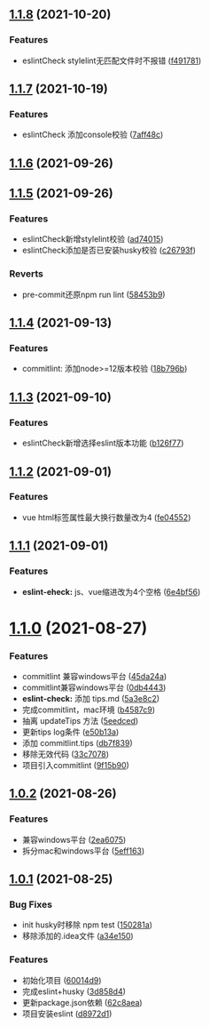 ## [1.1.8](http://10.124.163.76:8888/qiujb/zwt-fe/compare/v1.1.7...v1.1.8) (2021-10-20)


### Features

* eslintCheck stylelint无匹配文件时不报错 ([f491781](http://10.124.163.76:8888/qiujb/zwt-fe/commits/f4917815340161d79b9d1b853c7b4002c4b51186))



## [1.1.7](http://10.124.163.76:8888/qiujb/zwt-fe/compare/v1.1.6...v1.1.7) (2021-10-19)


### Features

* eslintCheck 添加console校验 ([7aff48c](http://10.124.163.76:8888/qiujb/zwt-fe/commits/7aff48c1cf778f143ed5c7e4c7500a26898273b8))



## [1.1.6](http://10.124.163.76:8888/qiujb/zwt-fe/compare/v1.1.5...v1.1.6) (2021-09-26)



## [1.1.5](http://10.124.163.76:8888/qiujb/zwt-fe/compare/v1.1.4...v1.1.5) (2021-09-26)


### Features

* eslintCheck新增stylelint校验 ([ad74015](http://10.124.163.76:8888/qiujb/zwt-fe/commits/ad7401577bac9eb562e3d408f94fd24a41177761))
* eslintCheck添加是否已安装husky校验 ([c26793f](http://10.124.163.76:8888/qiujb/zwt-fe/commits/c26793f62f0f2b43c9f6dca0b872309283c08cc6))


### Reverts

* pre-commit还原npm run lint ([58453b9](http://10.124.163.76:8888/qiujb/zwt-fe/commits/58453b9eb0e7b20a4c75a2d1a67f6562472e442b))



## [1.1.4](http://10.124.163.76:8888/qiujb/zwt-fe/compare/v1.1.3...v1.1.4) (2021-09-13)


### Features

* commitlint: 添加node>=12版本校验 ([18b796b](http://10.124.163.76:8888/qiujb/zwt-fe/commits/18b796bf4e7f83b2ed7881d3fcd3c99e16e45aca))



## [1.1.3](http://10.124.163.76:8888/qiujb/zwt-fe/compare/v1.1.2...v1.1.3) (2021-09-10)


### Features

* eslintCheck新增选择eslint版本功能 ([b126f77](http://10.124.163.76:8888/qiujb/zwt-fe/commits/b126f775e0ec89d9cdbbf5194be2171101309cf2))



## [1.1.2](http://10.124.163.76:8888/qiujb/zwt-fe/compare/v1.1.1...v1.1.2) (2021-09-01)


### Features

* vue html标签属性最大换行数量改为4 ([fe04552](http://10.124.163.76:8888/qiujb/zwt-fe/commits/fe04552707fad820d14f52ba0b866f900c354b99))



## [1.1.1](http://10.124.163.76:8888/qiujb/zwt-fe/compare/v1.1.0...v1.1.1) (2021-09-01)


### Features

* **eslint-eheck:** js、vue缩进改为4个空格 ([6e4bf56](http://10.124.163.76:8888/qiujb/zwt-fe/commits/6e4bf56648753aa4e4ae18675abe96b1539098ee))



# [1.1.0](http://10.124.163.76:8888/qiujb/zwt-fe/compare/v1.0.2...v1.1.0) (2021-08-27)


### Features

* commitlint 兼容windows平台 ([45da24a](http://10.124.163.76:8888/qiujb/zwt-fe/commits/45da24a8f0ccf8db64f3614421b922b4a6641ddc))
* commitlint兼容windows平台 ([0db4443](http://10.124.163.76:8888/qiujb/zwt-fe/commits/0db4443def51993ef4e3a46f118cf2add85c807c))
* **eslint-check:** 添加 tips.md ([5a3e8c2](http://10.124.163.76:8888/qiujb/zwt-fe/commits/5a3e8c299582936afa368023b9fc69da3ab18532))
* 完成commitlint，mac环境 ([b4587c9](http://10.124.163.76:8888/qiujb/zwt-fe/commits/b4587c9a8d58ccbbf9680380a4b3b120b39c414a))
* 抽离 updateTips 方法 ([5eedced](http://10.124.163.76:8888/qiujb/zwt-fe/commits/5eedced599ed87146532af347c817aee77d68fb7))
* 更新tips log条件 ([e50b13a](http://10.124.163.76:8888/qiujb/zwt-fe/commits/e50b13a62748f332612849ced1216bbb25768c0c))
* 添加 commitlint.tips ([db7f839](http://10.124.163.76:8888/qiujb/zwt-fe/commits/db7f8396aed13826043631738c98563e6f9f7da6))
* 移除无效代码 ([33c7078](http://10.124.163.76:8888/qiujb/zwt-fe/commits/33c70781f58a6146426a25a3f6a8bfb1d494b507))
* 项目引入commitlint ([9f15b90](http://10.124.163.76:8888/qiujb/zwt-fe/commits/9f15b90f80e901eace4e6db52d767404b707e463))



## [1.0.2](http://10.124.163.76:8888/qiujb/zwt-fe/compare/v1.0.1...v1.0.2) (2021-08-26)


### Features

* 兼容windows平台 ([2ea6075](http://10.124.163.76:8888/qiujb/zwt-fe/commits/2ea6075ad438a16eead334789d86d2f665aa7028))
* 拆分mac和windows平台 ([5eff163](http://10.124.163.76:8888/qiujb/zwt-fe/commits/5eff1639acfc162b5005b157654bbe6a5b462c22))



## [1.0.1](http://10.124.163.76:8888/qiujb/zwt-fe/compare/60014d9fcb7dfdb8b761456bcfaf1f4f7ba6c5f4...v1.0.1) (2021-08-25)


### Bug Fixes

* init husky时移除 npm test ([150281a](http://10.124.163.76:8888/qiujb/zwt-fe/commits/150281a5e40ca800dc481a9ba7403e2e966a6519))
* 移除添加的.idea文件 ([a34e150](http://10.124.163.76:8888/qiujb/zwt-fe/commits/a34e150d00816c5b2e38187d5783d78c05450dc2))


### Features

* 初始化项目 ([60014d9](http://10.124.163.76:8888/qiujb/zwt-fe/commits/60014d9fcb7dfdb8b761456bcfaf1f4f7ba6c5f4))
* 完成eslint+husky ([3d858d4](http://10.124.163.76:8888/qiujb/zwt-fe/commits/3d858d48f5145e266aba82a4af30c51688f29994))
* 更新package.json依赖 ([62c8aea](http://10.124.163.76:8888/qiujb/zwt-fe/commits/62c8aea349873118ee1761ce39f02647d421084e))
* 项目安装eslint ([d8972d1](http://10.124.163.76:8888/qiujb/zwt-fe/commits/d8972d1354015d968ad9c67fc5e5704a5b274ded))



